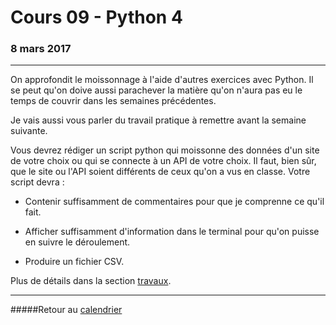 # Cours 09 - Python 4
### 8 mars 2017
-----

On approfondit le moissonnage à l'aide d'autres exercices avec Python. Il se peut qu'on doive aussi parachever la matière qu'on n'aura pas eu le temps de couvrir dans les semaines précédentes.

Je vais aussi vous parler du travail pratique à remettre avant la semaine suivante.

Vous devrez rédiger un script python qui moissonne des données d'un site de votre choix ou qui se connecte à un API de votre choix. Il faut, bien sûr, que le site ou l'API soient différents de ceux qu'on a vus en classe. Votre script devra&nbsp;:

- Contenir suffisamment de commentaires pour que je comprenne ce qu'il fait.

- Afficher suffisamment d'information dans le terminal pour qu'on puisse en suivre le déroulement.

- Produire un fichier CSV.

Plus de détails dans la section [travaux](/travaux.md#moissonnage-de-mi-session).

-----
#####Retour au [calendrier](/calendrier.md)
